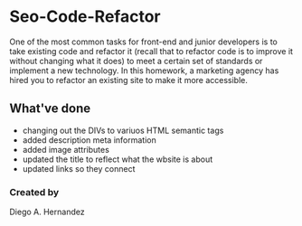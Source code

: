 # Seo-Code-Refactor

One of the most common tasks for front-end and junior developers is to take existing code and refactor it (recall that to refactor code is to improve it without changing what it does) to meet a certain set of standards or implement a new technology. In this homework, a marketing agency has hired you to refactor an existing site to make it more accessible. 

## What've done 
<ul>
<li>changing out the DIVs to variuos HTML semantic tags</li>
<li>added description meta information</li>
<li>added image attributes</li>
<li>updated the title to reflect what the wbsite is about</li>
<li>updated links so they connect</li>
</ul>

### Created by

Diego A. Hernandez

